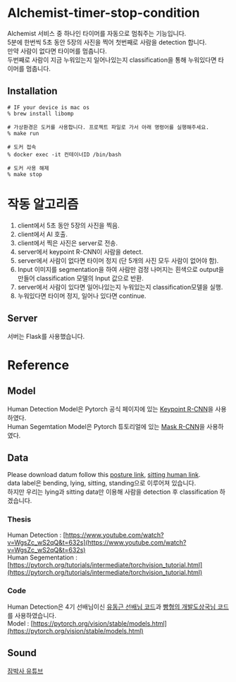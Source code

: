 # Alchemist-timer-stop-condition
Alchemist 서비스 중 하나인 타이머를 자동으로 멈춰주는 기능입니다.  
5분에 한번씩 5초 동안 5장의 사진을 찍어 첫번째로 사람을 detection 합니다.  
만약 사람이 없다면 타이머를 멈춥니다.  
두번째로 사람이 지금 누워있는지 일어나있는지 classification을 통해 누워있다면 타이머를 멈춥니다.

## Installation
```
# IF your device is mac os
% brew install libomp

# 가상환경은 도커를 사용합니다. 프로젝트 파일로 가서 아래 명령어를 실행해주세요.
% make run

# 도커 접속
% docker exec -it 컨테이너ID /bin/bash

# 도커 사용 해제
% make stop
```

# 작동 알고리즘
1. client에서 5초 동안 5장의 사진을 찍음.  
2. client에서 AI 호출.  
3. client에서 찍은 사진은 server로 전송.  
4. server에서 keypoint R-CNN이 사람을 detect.  
5. server에서 사람이 없다면 타이머 정지 (단 5개의 사진 모두 사람이 없어야 함).  
6. Input 이미지를 segmentation을 하여 사람만 검정 나머지는 흰색으로 output을 만들어 classification 모델의 Input 값으로 반환.  
7. server에서 사람이 있다면 일어나있는지 누워있는지 classification모델을 실행.  
8. 누워있다면 타이머 정지, 일어나 있다면 continue.

## Server
서버는 Flask를 사용했습니다.

# Reference

## Model
Human Detection Model은 Pytorch 공식 페이지에 있는 [Keypoint R-CNN](https://arxiv.org/abs/1703.06870)을 사용하였다.  
Human Segemtation Model은 Pytorch 튜토리얼에 있는 [Mask R-CNN](https://pytorch.org/tutorials/intermediate/torchvision_tutorial.html)을 사용하였다.

## Data
Please download datum follow this [posture link](https://www.kaggle.com/deepshah16/silhouettes-of-human-posture?select=bending), [sitting human link](http://www2.informatik.uni-freiburg.de/~oliveira/dataset.html).  
data label은 bending, lying, sitting, standing으로 이루어져 있습니다.  
하지만 우리는 lying과 sitting data만 이용해 사람을 detection 후 classification 하겠습니다.

### Thesis
Human Detection : [https://www.youtube.com/watch?v=WgsZc_wS2qQ&t=632s](https://www.youtube.com/watch?v=WgsZc_wS2qQ&t=632s)  
Human Segementation : [https://pytorch.org/tutorials/intermediate/torchvision_tutorial.html](https://pytorch.org/tutorials/intermediate/torchvision_tutorial.html)

### Code
Human Detection은 4기 선배님이신 [유동근 선배님 코드](https://github.com/DonggeunYu/HumanDetectionCCTV)과 [빵형의 개발도상국님 코드](https://www.youtube.com/watch?v=WgsZc_wS2qQ)를 사용하였습니다.  
Model : [https://pytorch.org/vision/stable/models.html](https://pytorch.org/vision/stable/models.html)

## Sound
[잠박사 유튜브](https://www.youtube.com/channel/UClrKpnEehrQydacUHBptWcw/videos)

